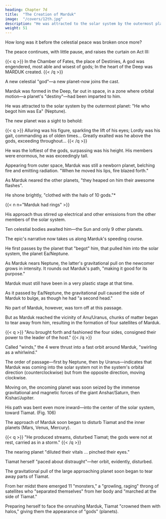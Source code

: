 ```yaml
---
heading: Chapter 7d
title:  "The Creation of Marduk"
image:  "/covers/12th.jpg"
description: "He was attracted to the solar system by the outermost planet"
weight: 51
---
```



How long was it before the celestial peace was broken once more? 

The peace continues, with little pause, and raises the curtain on Act III: 

{{< q >}}
In the Chamber of Fates, the place of Destinies, A god was engendered, most able and wisest of gods; In the heart of the Deep was MARDUK created.
{{< /q >}}

A new celestial "god"—a new planet-now joins the cast. 

Marduk was formed in the Deep, far out in space, in a zone where orbital motion—a planet's "destiny"—had been imparted to him.

He was attracted to the solar system by the outermost planet: "He who begot him was Ea" (Neptune). 

The new planet was a sight to behold:

{{< q >}}
Alluring was his figure, sparkling the lift of his eyes; Lordly was his gait, commanding as of olden times… Greatly exalted was he above the gods, exceeding throughout…
{{< /q >}}

He was the loftiest of the gods, surpassing was his height. His members were enormous, he was exceedingly tall.

Appearing from outer space, Marduk was still a newborn planet, belching fire and emitting radiation. "When he moved his lips, fire blazed forth."

As Marduk neared the other planets, "they heaped on him their awesome flashes". 

He shone brightly, "clothed with the halo of 10 gods."*

{{< n n="Marduk had rings" >}}

His approach thus stirred up electrical and other emissions from the other members of the solar system.

Ten celestial bodies awaited him—the Sun and only 9 other planets.

The epic's narrative now takes us along Marduk's speeding course. 

He first passes by the planet that "begot" him, that pulled him into the solar system, the planet Ea/Neptune. 

As Marduk nears Neptune, the latter's gravitational pull on the newcomer grows in intensity. It rounds out Marduk's path, "making it good for its purpose."

Marduk must still have been in a very plastic stage at that time. 

As it passed by Ea/Neptune, the gravitational pull caused the side of Marduk to bulge, as though he had "a second head."

No part of Marduk, however, was torn off at this passage. 

But as Marduk reached the vicinity of Anu/Uranus, chunks of matter began to tear away from him, resulting in the formation of four satellites of Marduk. 

{{< q >}}
"Anu brought forth and fashioned the four sides, consigned their power to the leader of the host." 
{{< /q >}}


Called "winds," the 4 were thrust into a fast orbit around Marduk, "swirling as a whirlwind."


The order of passage—first by Neptune, then by Uranus—indicates that Marduk was coming into the solar system not in the system's orbital direction (counterclockwise) but from the opposite direction, moving clockwise. 

Moving on, the oncoming planet was soon seized by the immense gravitational and magnetic forces of the giant Anshar/Saturn, then Kishar/Jupiter. 

His path was bent even more inward—into the center of the solar system, toward Tiamat. (Fig. 106) 

The approach of Marduk soon began to disturb Tiamat and the inner planets (Mars, Venus, Mercury). 

{{< q >}}
"He produced streams, disturbed Tiamat; the gods were not at rest, carried as in a storm."
{{< /q >}}


<!-- Though the lines of the ancient text were partially damaged here, we can still read that  -->

The nearing planet "diluted their vitals … pinched their eyes." 

Tiamat herself "paced about distraught"—her orbit, evidently, disturbed.

The gravitational pull of the large approaching planet soon began to tear away parts of Tiamat. 

From her midst there emerged 11 "monsters," a "growling, raging" throng of satellites who "separated themselves" from her body and "marched at the side of Tiamat." 

Preparing herself to face the onrushing Marduk, Tiamat "crowned them with halos," giving them the appearance of "gods" (planets). 
